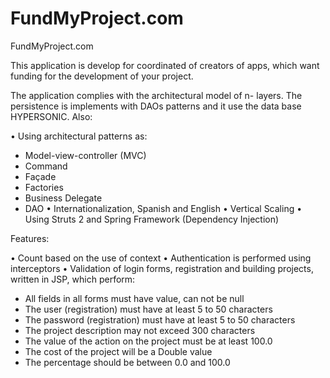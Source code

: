 FundMyProject.com
=================

FundMyProject.com

This application is develop for coordinated of creators of apps, which want funding for the development of your project.

The application complies with the architectural model of n- layers. The persistence is implements with DAOs patterns and it use the data base HYPERSONIC. Also:

• Using architectural patterns as:
- Model-view-controller (MVC)
- Command
- Façade
- Factories
- Business Delegate
- DAO
• Internationalization, Spanish and English
• Vertical Scaling
• Using Struts 2 and Spring Framework (Dependency Injection)

Features:

• Count based on the use of context
• Authentication is performed using interceptors
• Validation of login forms, registration and building projects, written in JSP, which perform:
- All fields in all forms must have value, can not be null
- The user (registration) must have at least 5 to 50 characters
- The password (registration) must have at least 5 to 50 characters
- The project description may not exceed 300 characters
- The value of the action on the project must be at least 100.0
- The cost of the project will be a Double value
- The percentage should be between 0.0 and 100.0


